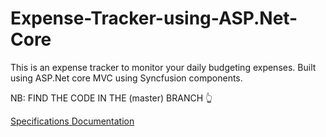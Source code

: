 # Expense-Tracker-using-ASP.Net-Core
This is an expense tracker to monitor your daily budgeting expenses. Built using ASP.Net core MVC using Syncfusion components.

NB: FIND THE CODE IN THE (master) BRANCH 👆

[Specifications Documentation](https://docs.google.com/document/d/e/2PACX-1vTsnmaXRQhdgmhvuIiUvYrL7gXvkAC4EviXdw9dyS_qPW0t-gYQmJnMAL1X_TixqA/pub)
